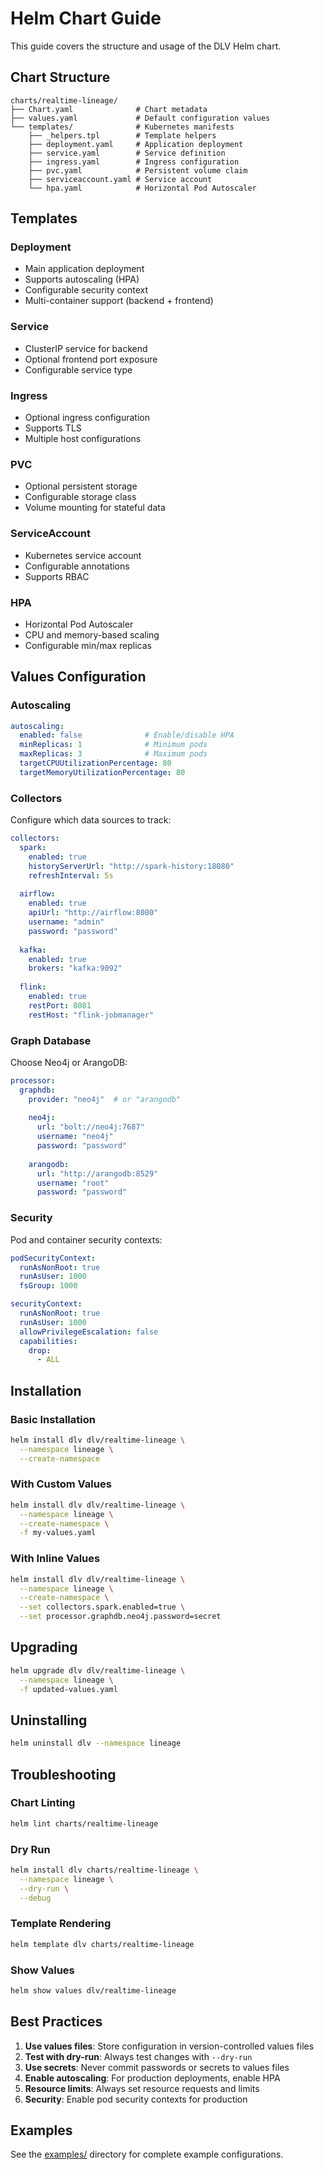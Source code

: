# Helm Chart Guide

This guide covers the structure and usage of the DLV Helm chart.

## Chart Structure

```
charts/realtime-lineage/
├── Chart.yaml              # Chart metadata
├── values.yaml             # Default configuration values
└── templates/              # Kubernetes manifests
    ├── _helpers.tpl        # Template helpers
    ├── deployment.yaml     # Application deployment
    ├── service.yaml        # Service definition
    ├── ingress.yaml        # Ingress configuration
    ├── pvc.yaml            # Persistent volume claim
    ├── serviceaccount.yaml # Service account
    └── hpa.yaml            # Horizontal Pod Autoscaler
```

## Templates

### Deployment
- Main application deployment
- Supports autoscaling (HPA)
- Configurable security context
- Multi-container support (backend + frontend)

### Service
- ClusterIP service for backend
- Optional frontend port exposure
- Configurable service type

### Ingress
- Optional ingress configuration
- Supports TLS
- Multiple host configurations

### PVC
- Optional persistent storage
- Configurable storage class
- Volume mounting for stateful data

### ServiceAccount
- Kubernetes service account
- Configurable annotations
- Supports RBAC

### HPA
- Horizontal Pod Autoscaler
- CPU and memory-based scaling
- Configurable min/max replicas

## Values Configuration

### Autoscaling

```yaml
autoscaling:
  enabled: false              # Enable/disable HPA
  minReplicas: 1              # Minimum pods
  maxReplicas: 3              # Maximum pods
  targetCPUUtilizationPercentage: 80
  targetMemoryUtilizationPercentage: 80
```

### Collectors

Configure which data sources to track:

```yaml
collectors:
  spark:
    enabled: true
    historyServerUrl: "http://spark-history:18080"
    refreshInterval: 5s
  
  airflow:
    enabled: true
    apiUrl: "http://airflow:8080"
    username: "admin"
    password: "password"
  
  kafka:
    enabled: true
    brokers: "kafka:9092"
  
  flink:
    enabled: true
    restPort: 8081
    restHost: "flink-jobmanager"
```

### Graph Database

Choose Neo4j or ArangoDB:

```yaml
processor:
  graphdb:
    provider: "neo4j"  # or "arangodb"
    
    neo4j:
      url: "bolt://neo4j:7687"
      username: "neo4j"
      password: "password"
    
    arangodb:
      url: "http://arangodb:8529"
      username: "root"
      password: "password"
```

### Security

Pod and container security contexts:

```yaml
podSecurityContext:
  runAsNonRoot: true
  runAsUser: 1000
  fsGroup: 1000

securityContext:
  runAsNonRoot: true
  runAsUser: 1000
  allowPrivilegeEscalation: false
  capabilities:
    drop:
      - ALL
```

## Installation

### Basic Installation

```bash
helm install dlv dlv/realtime-lineage \
  --namespace lineage \
  --create-namespace
```

### With Custom Values

```bash
helm install dlv dlv/realtime-lineage \
  --namespace lineage \
  --create-namespace \
  -f my-values.yaml
```

### With Inline Values

```bash
helm install dlv dlv/realtime-lineage \
  --namespace lineage \
  --create-namespace \
  --set collectors.spark.enabled=true \
  --set processor.graphdb.neo4j.password=secret
```

## Upgrading

```bash
helm upgrade dlv dlv/realtime-lineage \
  --namespace lineage \
  -f updated-values.yaml
```

## Uninstalling

```bash
helm uninstall dlv --namespace lineage
```

## Troubleshooting

### Chart Linting

```bash
helm lint charts/realtime-lineage
```

### Dry Run

```bash
helm install dlv charts/realtime-lineage \
  --namespace lineage \
  --dry-run \
  --debug
```

### Template Rendering

```bash
helm template dlv charts/realtime-lineage
```

### Show Values

```bash
helm show values dlv/realtime-lineage
```

## Best Practices

1. **Use values files**: Store configuration in version-controlled values files
2. **Test with dry-run**: Always test changes with `--dry-run`
3. **Use secrets**: Never commit passwords or secrets to values files
4. **Enable autoscaling**: For production deployments, enable HPA
5. **Resource limits**: Always set resource requests and limits
6. **Security**: Enable pod security contexts for production

## Examples

See the [examples/](../examples/) directory for complete example configurations.

